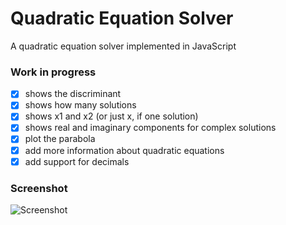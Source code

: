 # Quadratic Equation Solver

A quadratic equation solver implemented in JavaScript

### Work in progress

- [x] shows the discriminant
- [x] shows how many solutions
- [x] shows x1 and x2 (or just x, if one solution)
- [x] shows real and imaginary components for complex solutions
- [x] plot the parabola
- [x] add more information about quadratic equations
- [x] add support for decimals

### Screenshot

![Screenshot](https://i.imgur.com/Ldc8gpE.png)
